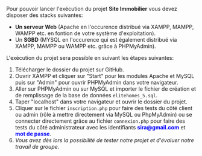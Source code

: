 
Pour pouvoir lancer l'exécution du projet <b>Site Immobilier</b> vous devez disposer des stacks suivantes:

<!-- Intaller XAMPP sera suffisant comme stack. La suite est plutôt générique.-->
<ul>
    <li><b>Un serveur Web</b> (Apache en l'occurence distribué via XAMPP, MAMPP, WAMPP etc. en fontion de votre système d'exploitation).</li>
    <li>Un <b>SGBD</b> (MYSQL en l'occurence qui est également distribué via XAMPP, MAMPP ou WAMPP etc. grâce à PHPMyAdmin).</li>
</ul>

<!-- L'exemple est donné pour XAMPP (sur Windows) -->

L'exécution du projet sera possible en suivant les étapes suivantes:
<ol>
    <li>Télécharger le dossier du projet sur GitHub.</li>
    <li>Ouvrir XAMPP et cliquer sur "Start" pour les modules Apache et MySQL puis sur "Admin" pour ouvrir PHPMyAdmin dans votre navigateur.</li>
    <li>Aller sur PHPMyAdmin ou sur MySQL et importer le fichier de création et de remplissage de la base de données <code>elitehomes_5.sql</code>.</li>
    <li>Taper "localhost" dans votre navigateur et ouvrir le dossier du projet.</li>
    <li>Cliquer sur le fichier <code>inscription.php</code> pour faire des tests du côté client ou admin (rôle à mettre directement via MySQL ou PhpMyAdmin) ou se connecter directement grâce au fichier <code>connexion.php</code> pour faire des tests du côté administrateur avec les identifiants <b style="color: blue">sira@gmail.com</b> et <b style="color: blue">mot de passe</b>.</li>
    <li><i>Vous avez dès lors la possibilité de tester notre projet et d'évaluer notre travail de groupe.</i></li>

</ol>